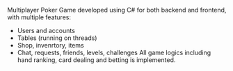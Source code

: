 Multiplayer Poker Game developed using C# for both backend and frontend, with multiple features:
- Users and accounts
- Tables (running on threads)
- Shop, invenrtory, items
- Chat, requests, friends, levels, challenges
All game logics including hand ranking, card dealing and betting is implemented.
